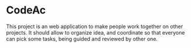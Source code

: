 # CodeAc

This project is an web application to make people work together on other projects.
It should allow to organize idea, and coordinate so that everyone can pick some tasks, being guided and reviewed by other one.


